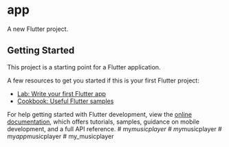 # app

A new Flutter project.

## Getting Started

This project is a starting point for a Flutter application.

A few resources to get you started if this is your first Flutter project:

- [Lab: Write your first Flutter app](https://docs.flutter.dev/get-started/codelab)
- [Cookbook: Useful Flutter samples](https://docs.flutter.dev/cookbook)

For help getting started with Flutter development, view the
[online documentation](https://docs.flutter.dev/), which offers tutorials,
samples, guidance on mobile development, and a full API reference.
#   m y _ m u s i c p l a y e r  
 #   m y _ m u s i c p l a y e r  
 #   m y _ a p p _ m u s i c p l a y e r  
 #   m y _ m u s i c p l a y e r  
 